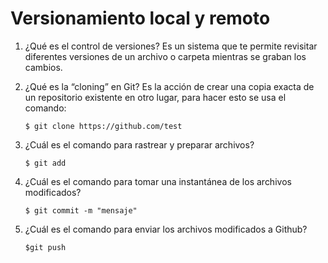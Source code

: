 # Versionamiento local y remoto

1. ¿Qué es el control de versiones?
   Es un sistema que te permite revisitar diferentes versiones de un archivo o carpeta mientras se graban los cambios.
3. ¿Qué es la “cloning” en Git?
   Es la acción de crear una copia exacta de un repositorio existente en otro lugar, para hacer esto se usa el comando:

   `$ git clone https://github.com/test`
5. ¿Cuál es el comando para rastrear y preparar archivos?

   `$ git add`
  
7. ¿Cuál es el comando para tomar una instantánea de los archivos modificados?

   `$ git commit -m "mensaje"`
   
8. ¿Cuál es el comando para enviar los archivos modificados a Github?

   `$git push`